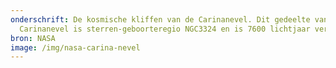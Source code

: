 ```yaml
---
onderschrift: De kosmische kliffen van de Carinanevel. Dit gedeelte van de
  Carinanevel is sterren-geboorteregio NGC3324 en is 7600 lichtjaar verwijderd.
bron: NASA
image: /img/nasa-carina-nevel
---
```

